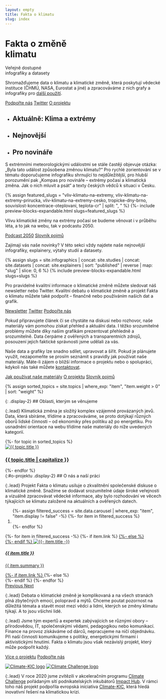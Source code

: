 ```yaml
---
layout: empty
title: Fakta o klimatu
slug: index
---
```

<div class="section intro">
    <div class="container">
        <h1 class="display-1" id="home">Fakta o změně<br>klimatu</h1>
        <span class="tagline">Veřejně dostupné<br>infografiky a datasety</span>
        <p>Shromažďujeme data o klimatu a klimatické změně, která poskytují vědecké instituce (ČHMÚ, NASA, Eurostat a jiné) a zpracováváme z nich grafy a infografiky pro <a href="/jak-pouzivat" title="Jak používat naše materiály">další použití</a>.<br/>
        </p>
        <p class="intro-buttons">
            <a href="{{ site.fundraising }}" class="btn btn-primary"><i class="fas fa-fw fa-heart"></i> Podpořte nás</a>
            <a href="https://twitter.com/{{ site.twitter }}" target="_blank" class="btn btn-secondary"><i class="fab fa-fw fa-twitter"></i> Twitter</a>
            <a href="#o-projektu" class="btn btn-secondary"><i class="fas fa-fw fa-info"></i> O projektu</a>
        </p>
        <ul class="nav nav-tabs flex-nowrap flex-md-wrap align-items-stretch overflow-hidden" role="tablist">
            <li class="nav-item" role="presentation">
                <h2 class="nav-link bg-extralight-blue active" id="tab-role-1" data-toggle="tab" href="#tab1" role="tab" aria-controls="tab1" aria-selected="true">Aktuálně: Klima a extrémy</h2>
            </li>
            <li class="nav-item" role="presentation">
                <h2 class="nav-link bg-extralight-green" id="tab-role-2" data-toggle="tab" href="#tab2" role="tab" aria-controls="tab2" aria-selected="false">Nejnovější</h2>
            </li>
            <li class="nav-item" role="presentation">
                <h2 class="nav-link bg-extralight-red" id="tab-role-3" data-toggle="tab" href="#tab3" role="tab" aria-controls="tab3" aria-selected="false">Pro novináře</h2>
            </li>
        </ul>
    </div>
</div>

<div class="tab-content" id="myTabContent">
  <div class="section tab-pane fade show active bg-extralight-blue pt-4 pb-4" id="tab1" role="tabpanel" aria-labelledby="tab-role-1"><div class="container">
    <p class="lead mb-0">S extrémními meteorologickými událostmi se stále častěji objevuje otázka: „Byla tato událost způsobena změnou klimatu?“ Pro rychlé zorientování se v tématu doporučujeme infografiku shrnující to nejdůležitější, pro hlubší porozumění pak „Kompas pro novináře – extrémy počasí a klimatická změna. Jak o nich mluvit a psát“ a texty českých vědců k situaci v Česku.</p>
    {% assign featured_slugs = "vliv-klimatu-na-extremy, vliv-klimatu-na-extremy-prirucka, vliv-klimatu-na-extremy-cesko, tropicke-dny-brno, souvislost-koncentrace-oteplovani, teplota-cr" | split: ", " %}
    {%- include preview-blocks-expandable.html slugs=featured_slugs %}
    <p class="lead">Vlivu klimatické změny na extrémy počasí se budeme věnovat i v průběhu léta, a to jak na webu, tak v podcastu 2050.</p>
    <a href="https://2050podcast.cz/" class="btn btn-primary"><i class="fas fa-fw fa-headphones"></i> Podcast 2050</a>
    <a href="/slovnik" class="btn btn-secondary"><i class="fas fa-fw fa-book"></i> Slovník pojmů</a>
  </div></div>

  <div class="section tab-pane fade bg-extralight-green pt-4 pb-4" id="tab2" role="tabpanel" aria-labelledby="tab-role-2"><div class="container">
    <p class="lead mb-0">Zajímají vás naše novinky? V této sekci vždy najdete naše nejnovější infografiky, explainery, výtahy studií a datasety.</p>
    {% assign slugs = site.infographics | concat: site.studies | concat: site.datasets | concat: site.explainers | sort: "published" | reverse | map: "slug" | slice: 0, 6 %}
    {% include preview-blocks-expandable.html slugs=slugs %}
    <p class="lead">Pro pravidelné kvalitní informace o klimatické změně můžete sledovat náš newsletter nebo Twitter.
    Kvalitní debatu o klimatické změně a projekt Fakta o klimatu můžete také podpořit – finančně nebo používáním našich dat a grafik.</p>
    <a href="#newsletter-modal" class="btn btn-primary" id="newsletter-embed" data-toggle="modal" data-target="#newsletter-modal"><i class="fas fa-fw fa-envelope-open-text"></i> Newsletter</a>
    <a href="https://twitter.com/{{ site.twitter }}" target="_blank" class="btn btn-secondary"><i class="fab fa-fw fa-twitter"></i> Twitter</a>
    <a href="{{ site.fundraising }}" class="btn btn-secondary"><i class="fas fa-fw fa-heart"></i> Podpořte nás</a>
  </div></div>

  <div class="section tab-pane fade bg-extralight-red pt-4 pb-4" id="tab3" role="tabpanel" aria-labelledby="tab-role-3"><div class="container">
    <p class="lead">Pokud připravujete článek či se chystáte na diskusi nebo rozhovor, naše materiály vám pomohou získat přehled a aktuální data. I těžko srozumitelné problémy můžete díky našim grafikám prezentovat přehledně a srozumitelně. Data čerpáme z ověřených a transparentních zdrojů, posouzení jejich faktické správnosti jsme udělali za vás.</p>
    <p class="lead">Naše data a grafiky lze snadno sdílet, upravovat a šířit. Pokud je plánujete využít, nezapomeňte se prosím seznámit s pravidly jak používat naše materiály. Máte-li zájem o bližší informace o projektu nebo o spolupráci, kdykoli nás také můžete <a href="/jak-pouzivat#kontakt">kontaktovat</a>.</p>
    <a href="/jak-pouzivat" class="btn btn-primary"><i class="fas fa-fw fa-book-reader"></i> Jak používat naše materiály</a>
    <a href="/o-nas" class="btn btn-secondary"><i class="fas fa-fw fa-info"></i> O projektu</a>
    <a href="/slovnik" class="btn btn-secondary"><i class="fas fa-fw fa-book"></i> Slovník pojmů</a>
  </div></div>
</div>

{% assign sorted_topics = site.topics | where_exp: "item", "item.weight > 0" | sort: "weight" %}
<div class="section"><div class="container" markdown="1">
{: .display-2}
## Oblasti, kterým se věnujeme

{:.lead}
Klimatická změna je složitý komplex vzájemně provázaných jevů. Data, která sbíráme, třídíme a zpracováváme, se proto dotýkají různých oborů lidské činnosti – od ekonomiky přes politiku až po energetiku. Pro usnadnění orientace na webu třídíme naše materiály do níže uvedených kategorií.

<div class="row">
{%- for topic in sorted_topics %}
<div class="col-12 col-sm-4 my-3">
<a class="topic-tile" href="{{ topic.url }}">
  <img loading="eager" src="/assets/topics/{{ topic.slug }}_mini.svg" alt="{{ topic.title }}">
  <h3>{{ topic.title | capitalize }}</h3>
</a>
</div>
{%- endfor %}
</div>

</div></div>
<div class="section"><div class="container clearfix" markdown="1">
{:#o-projektu .display-2}
## O nás a naší práci

{:.lead}
Projekt Fakta o klimatu usiluje o zkvalitnění společenské diskuse o klimatické změně.
Snažíme se dodávat srozumitelné údaje široké veřejnosti a vizuálně zpracovávat vědecké informace, aby bylo rozhodování ve věcech týkajících se klimatu založené na aktuálních a ověřených datech.

<div id="carousel_successes" class="carousel slide mb-4 mt-4" data-ride="carousel">
  <ol class="carousel-indicators">
    {%- assign filtered_success = site.data.carousel | where_exp: "item", "item.display != false" -%}
    {%- for item in filtered_success %}
    <li data-target="#carousel_successes" data-slide-to="{{- forloop.index0 -}}"{%- if forloop.index0 == 0 %} class="active"{%- endif -%}> </li>
    {%- endfor %}
  </ol>
  <div class="carousel-inner">
    {%- for item in filtered_success -%}
    {%- if item.link %}
    <a href="{{ item.link }}" {% if item.newtab %} target="_blank" {% endif %} class="no-ext-link-icon carousel-item {%- if forloop.index0 == 0 %} active{% endif %}" data-interval="6000">
    {%- else %}
    <div class="carousel-item {%- if forloop.index0 == 0 %} active{% endif %}" data-interval="6000">
    {%- endif %}
      <img src="/assets-local/carousel/{{ item.img }}" class="d-block w-100" alt="{{- item.title -}}" />
      <div class="carousel-caption d-none d-md-block">
        <h5>{{ item.title }}</h5>
        <p>{{ item.summary }}</p>
      </div>
    {%- if item.link %}
    </a>
    {%- else %}
    </div>
    {%- endif %}
    {%- endfor %}
  </div>
  <a class="carousel-control-prev" href="#carousel_successes" role="button" data-slide="prev">
    <span class="fas fa-chevron-left fa-3x" aria-hidden="true"></span>
    <span class="sr-only">Previous</span>
  </a>
  <a class="carousel-control-next" href="#carousel_successes" role="button" data-slide="next">
    <span class="fas fa-chevron-right fa-3x" aria-hidden="true"></span>
    <span class="sr-only">Next</span>
  </a>
</div>

{:.lead}
Debata o klimatické změně je komplikovaná a na všech stranách plná zbytečných emocí, polopravd a mýtů. Chceme poutat pozornost na důležitá témata a stavět most mezi vědci a lidmi, kterých se změny klimatu týkají. A to jsou všichni lidé.

{:.lead}
Jsme tým expertů a expertek zabývajících se různými obory – přírodovědou, IT, společenskými vědami, pedagogikou nebo komunikací. Finance na provoz získáváme od dárců, nepracujeme na ničí objednávku. Při naší činnosti komunikujeme s politiky, energetickými firmami i aktivistickými hnutími. Fakta o klimatu jsou však nezávislý projekt, který může podpořit každý.

<div class="row">
  <a href="/o-nas" class="btn btn-primary btn-md-lg col"><i class="fas fa-fw fa-info"></i> Více o projektu</a>
  <a href="{{ site.fundraising }}" class="btn btn-primary btn-md-lg col"><i class="fas fa-fw fa-heart"></i> Podpořte nás</a>
</div>

<a href="https://www.climate-kic.org/" class="no-ext-link-icon"><img class="index-logos float-md-right" src="/assets-local/img/logo-climate-kic.png" alt="Climate-KIC logo"/></a>
<a href="https://climatechallenge.impacthub.cz/" class="no-ext-link-icon"><img class="index-logos float-md-right" src="/assets-local/img/logo-climate-challenge.png" alt="Climate Challenge logo"/></a>

{:.lead}
V roce 2020 jsme zvítězili v akceleračním programu [Climate Challenge](https://climatechallenge.impacthub.cz/) pořádaným sítí podnikatelských inkubátorů [Impact Hub](https://impacthub.cz). V rámci toho náš projekt podpořila evropská iniciativa [Climate-KIC](https://www.climate-kic.org/), která hledá inovativní řešení na klimatickou krizi.

</div></div>
